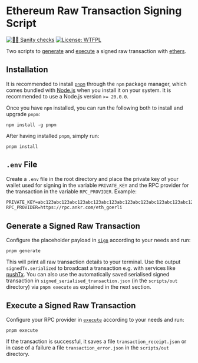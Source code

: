 # Ethereum Raw Transaction Signing Script

[![👮‍♂️ Sanity checks](https://github.com/pcaversaccio/raw-tx/actions/workflows/checks.yml/badge.svg)](https://github.com/pcaversaccio/raw-tx/actions/workflows/checks.yml)
[![License: WTFPL](https://img.shields.io/badge/License-WTFPL-blue.svg)](http://www.wtfpl.net/about/)

Two scripts to [generate](./scripts/sign.ts) and [execute](./scripts/execute.ts) a signed raw transaction with [ethers](https://docs.ethers.org/v6/).

## Installation

It is recommended to install [`pnpm`](https://pnpm.io) through the `npm` package manager, which comes bundled with [Node.js](https://nodejs.org/en) when you install it on your system. It is recommended to use a Node.js version `>= 20.0.0`.

Once you have `npm` installed, you can run the following both to install and upgrade `pnpm`:

```console
npm install -g pnpm
```

After having installed `pnpm`, simply run:

```console
pnpm install
```

## `.env` File

Create a `.env` file in the root directory and place the private key of your wallet used for signing in the variable `PRIVATE_KEY` and the RPC provider for the transaction in the variable `RPC_PROVIDER`. Example:

```txt
PRIVATE_KEY=abc123abc123abc123abc123abc123abc123abc123abc123abc123abc123abc1
RPC_PROVIDER=https://rpc.ankr.com/eth_goerli
```

## Generate a Signed Raw Transaction

Configure the placeholder payload in [`sign`](./scripts/sign.ts) according to your needs and run:

```console
pnpm generate
```

This will print all raw transaction details to your terminal. Use the output `signedTx.serialized` to broadcast a transaction e.g. with services like [pushTx](https://etherscan.io/pushTx). You can also use the automatically saved serialised signed transaction in `signed_serialised_transaction.json` (in the `scripts/out` directory) via `pnpm execute` as explained in the next section.

## Execute a Signed Raw Transaction

Configure your RPC provider in [`execute`](./scripts/execute.ts) according to your needs and run:

```console
pnpm execute
```

If the transaction is successful, it saves a file `transaction_receipt.json` or in case of a failure a file `transaction_error.json` in the `scripts/out` directory.
